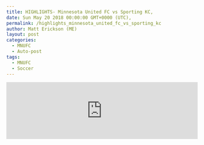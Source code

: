```yaml
---
title: HIGHLIGHTS- Minnesota United FC vs Sporting KC,
date: Sun May 20 2018 00:00:00 GMT+0000 (UTC),
permalink: /highlights_minnesota_united_fc_vs_sporting_kc 
author: Matt Erickson (ME)
layout: post
categories:
  - MNUFC
  - Auto-post
tags:
  - MNUFC
  - Soccer
---
```

<div class='fluid-width-video-wrapper'><iframe width='100%' height='auto' frameborder='0' allowfullscreen src="https://www.mnufc.com/iframe-video?brightcove_id=5787393697001&brightcove_player_id=default&brightcove_account_id=5534894110001"></iframe></div>